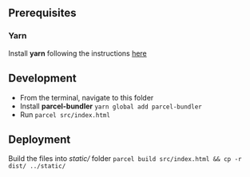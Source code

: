 ## Prerequisites

### Yarn
Install **yarn** following the instructions [here](https://yarnpkg.com/en/docs/install)

## Development

- From the terminal, navigate to this folder
- Install **parcel-bundler** `yarn global add parcel-bundler`
- Run `parcel src/index.html`

## Deployment

Build the files into _static/_ folder `parcel build src/index.html && cp -r dist/ ../static/`
